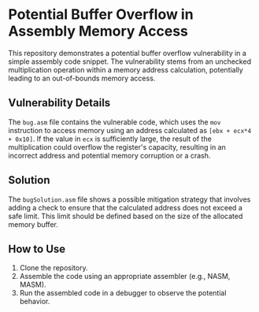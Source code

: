 # Potential Buffer Overflow in Assembly Memory Access

This repository demonstrates a potential buffer overflow vulnerability in a simple assembly code snippet. The vulnerability stems from an unchecked multiplication operation within a memory address calculation, potentially leading to an out-of-bounds memory access.

## Vulnerability Details

The `bug.asm` file contains the vulnerable code, which uses the `mov` instruction to access memory using an address calculated as `[ebx + ecx*4 + 0x10]`. If the value in `ecx` is sufficiently large, the result of the multiplication could overflow the register's capacity, resulting in an incorrect address and potential memory corruption or a crash. 

## Solution

The `bugSolution.asm` file shows a possible mitigation strategy that involves adding a check to ensure that the calculated address does not exceed a safe limit.  This limit should be defined based on the size of the allocated memory buffer.

## How to Use

1. Clone the repository.
2. Assemble the code using an appropriate assembler (e.g., NASM, MASM).  
3. Run the assembled code in a debugger to observe the potential behavior.